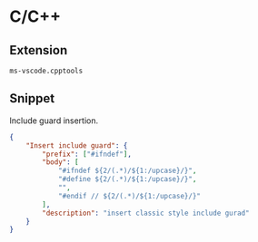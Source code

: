# C/C++

## Extension

`ms-vscode.cpptools`

## Snippet

Include guard insertion.

```json
{
	"Insert include guard": {
		"prefix": ["#ifndef"],
		"body": [
			"#ifndef ${2/(.*)/${1:/upcase}/}",
			"#define ${2/(.*)/${1:/upcase}/}",
			"",
			"#endif // ${2/(.*)/${1:/upcase}/}"
		],
		"description": "insert classic style include gurad"
	}
}
```
